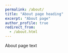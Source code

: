 ```yaml
---
permalink: /about/
title: "About page heading"
excerpt: "About page"
author_profile: true
redirect_from:
  - /about.html
---
```


About page text